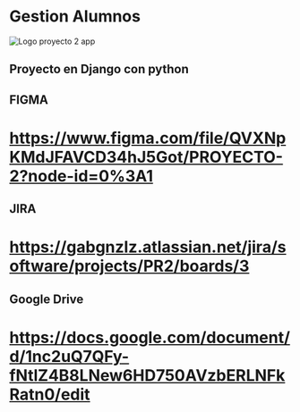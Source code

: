 
# Gestion Alumnos

![Logo proyecto 2 app](Proyecto_2/webProyecto2app/static/img/logo.png)

## Proyecto en Django con python
## FIGMA
# https://www.figma.com/file/QVXNpKMdJFAVCD34hJ5Got/PROYECTO-2?node-id=0%3A1
## JIRA
# https://gabgnzlz.atlassian.net/jira/software/projects/PR2/boards/3
## Google Drive
# https://docs.google.com/document/d/1nc2uQ7QFy-fNtlZ4B8LNew6HD750AVzbERLNFkRatn0/edit


